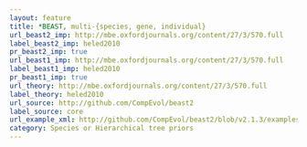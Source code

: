 ```yaml
---
layout: feature
title: *BEAST, multi-{species, gene, individual}
url_beast2_imp: http://mbe.oxfordjournals.org/content/27/3/570.full
label_beast2_imp: heled2010
pr_beast2_imp: true
url_beast1_imp: http://mbe.oxfordjournals.org/content/27/3/570.full
label_beast1_imp: heled2010
pr_beast1_imp: true
url_theory: http://mbe.oxfordjournals.org/content/27/3/570.full
label_theory: heled2010
url_source: http://github.com/CompEvol/beast2
label_source: core
url_example_xml: http://github.com/CompEvol/beast2/blob/v2.1.3/examples/testStarBeast.xml
category: Species or Hierarchical tree priors
---
```

